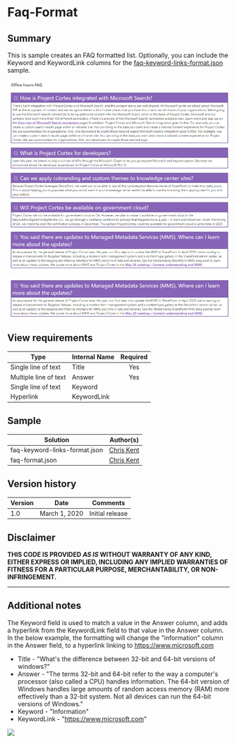 # Faq-Format

## Summary
This is sample creates an FAQ formatted list. Optionally, you can include the Keyword and KeywordLink columns for the [faq-keyword-links-format.json](./faq-keyword-links-format.json) sample.

![FAQ Format Screenshot](./assets/FAQ.png)


![FAQ Single Format Screenshot](./assets/FAQSingleQuestionScreenshot.png)

## View requirements

|Type|Internal Name|Required|
|---|---|:---:|
|Single line of text|Title|Yes|
|Multiple line of text|Answer|Yes|
|Single line of text|Keyword||
|Hyperlink|KeywordLink||

## Sample

Solution|Author(s)
--------|---------
faq-keyword-links-format.json | [Chris Kent](https://twitter.com/theChrisKent)
faq-format.json | [Chris Kent](https://twitter.com/theChrisKent)

## Version history

Version|Date|Comments
-------|----|--------
1.0|March 1, 2020|Initial release

## Disclaimer
**THIS CODE IS PROVIDED *AS IS* WITHOUT WARRANTY OF ANY KIND, EITHER EXPRESS OR IMPLIED, INCLUDING ANY IMPLIED WARRANTIES OF FITNESS FOR A PARTICULAR PURPOSE, MERCHANTABILITY, OR NON-INFRINGEMENT.**

---

## Additional notes
The Keyword field is used to match a value in the Answer column, and adds a hyperlink from the KeywordLink field to that value in the Answer column. In the below example, the formatting will change the "information" column in the Answer field, to a hyperlink linking to https://www.microsoft.com

* Title - "What's the difference between 32-bit and 64-bit versions of windows?"
* Answer - "The terms 32-bit and 64-bit refer to the way a computer's processor (also called a CPU) handles information. The 64-bit version of Windows handles large amounts of random access memory (RAM) more effectively than a 32-bit system. Not all devices can run the 64-bit versions of Windows."
* Keyword - "Information"
* KeywordLink - "https://www.microsoft.com"




<img src="https://telemetry.sharepointpnp.com/sp-dev-list-formatting/view-samples/faq-format" />
